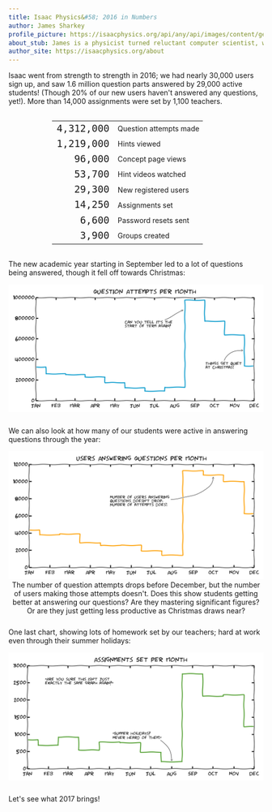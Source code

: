 ```yaml
---
title: Isaac Physics&#58; 2016 in Numbers
author: James Sharkey
profile_picture: https://isaacphysics.org/api/any/api/images/content/general_pages/about_us/photos/js.png
about_stub: James is a physicist turned reluctant computer scientist, working both on the physics and computing for Isaac
author_site: https://isaacphysics.org/about
---
```

Isaac went from strength to strength in 2016; we had nearly 30,000 users sign up, and saw 1.6 million question parts answered by 29,000 active students! (Though 20% of our new users haven't answered any questions, yet!). More than 14,000 assignments were set by 1,100 teachers.

<table style="width: 66%; margin: 30px auto;">
	<tr>
		<td style="text-align: right; font-family: monospace; font-size: 1.2rem;">4,312,000</td><td>Question attempts made</td>
  	</tr>
	<tr>
    	<td style="text-align: right; font-family: monospace; font-size: 1.2rem;">1,219,000</td><td>Hints viewed</td>
  	</tr>
    <tr>
    	<td style="text-align: right; font-family: monospace; font-size: 1.2rem;">96,000</td><td>Concept page views</td>
  	</tr>
    <tr>
    	<td style="text-align: right; font-family: monospace; font-size: 1.2rem;">53,700</td><td>Hint videos watched</td>
  	</tr>
    <tr>
    	<td style="text-align: right; font-family: monospace; font-size: 1.2rem;">29,300</td><td>New registered users</td>
  	</tr>
    <tr>
    	<td style="text-align: right; font-family: monospace; font-size: 1.2rem;">14,250</td><td>Assignments set</td>
  	</tr>
    <tr>
    	<td style="text-align: right; font-family: monospace; font-size: 1.2rem;">6,600</td><td>Password resets sent</td>
  	</tr>
    <tr>
    	<td style="text-align: right; font-family: monospace; font-size: 1.2rem;">3,900</td><td>Groups created</td>
  	</tr>
</table>

The new academic year starting in September led to a lot of questions being answered, though it fell off towards Christmas:

<figure style="text-align:center;margin:15px auto 25px auto;">
	<img src="/images/twenty-sixteen/question-attempts-2016.png" alt="A chart of question attempts per month!">
</figure>

We can also look at how many of our students were active in answering questions through the year:

<figure style="text-align:center;margin:15px auto 25px auto;">
	<img src="/images/twenty-sixteen/active-users-2016.png" alt="A chart of active users per month!">
	<figcaption>The number of question attempts drops before December, but the number of users making those attempts doesn't. Does this show students getting better at answering our questions? Are they mastering significant figures? Or are they just getting less productive as Christmas draws near?</figcaption>
</figure>

One last chart, showing lots of homework set by our teachers; hard at work even through their summer holidays:

<figure style="text-align:center;margin:15px auto 25px auto;">
	<img src="/images/twenty-sixteen/assignments-set-2016.png" alt="A chart of assignments set per month. More than 200 assignments were set in August; teachers don't get holidays!">
</figure>

Let's see what 2017 brings!